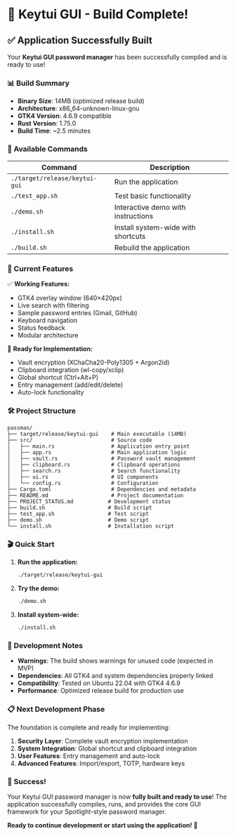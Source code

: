 # 🎉 Keytui GUI - Build Complete!

## ✅ Application Successfully Built

Your **Keytui GUI password manager** has been successfully compiled and is ready to use!

### 📊 Build Summary

- **Binary Size**: 14MB (optimized release build)
- **Architecture**: x86_64-unknown-linux-gnu
- **GTK4 Version**: 4.6.9 compatible
- **Rust Version**: 1.75.0
- **Build Time**: ~2.5 minutes

### 🚀 Available Commands

| Command | Description |
|---------|-------------|
| `./target/release/keytui-gui` | Run the application |
| `./test_app.sh` | Test basic functionality |
| `./demo.sh` | Interactive demo with instructions |
| `./install.sh` | Install system-wide with shortcuts |
| `./build.sh` | Rebuild the application |

### 🎯 Current Features

✅ **Working Features:**
- GTK4 overlay window (640×420px)
- Live search with filtering
- Sample password entries (Gmail, GitHub)
- Keyboard navigation
- Status feedback
- Modular architecture

🚧 **Ready for Implementation:**
- Vault encryption (XChaCha20-Poly1305 + Argon2id)
- Clipboard integration (wl-copy/xclip)
- Global shortcut (Ctrl+Alt+P)
- Entry management (add/edit/delete)
- Auto-lock functionality

### 🛠️ Project Structure

```
passman/
├── target/release/keytui-gui    # Main executable (14MB)
├── src/                         # Source code
│   ├── main.rs                  # Application entry point
│   ├── app.rs                   # Main application logic
│   ├── vault.rs                 # Password vault management
│   ├── clipboard.rs             # Clipboard operations
│   ├── search.rs                # Search functionality
│   ├── ui.rs                    # UI components
│   └── config.rs                # Configuration
├── Cargo.toml                   # Dependencies and metadata
├── README.md                    # Project documentation
├── PROJECT_STATUS.md           # Development status
├── build.sh                    # Build script
├── test_app.sh                 # Test script
├── demo.sh                     # Demo script
└── install.sh                  # Installation script
```

### 🎬 Quick Start

1. **Run the application:**
   ```bash
   ./target/release/keytui-gui
   ```

2. **Try the demo:**
   ```bash
   ./demo.sh
   ```

3. **Install system-wide:**
   ```bash
   ./install.sh
   ```

### 🔧 Development Notes

- **Warnings**: The build shows warnings for unused code (expected in MVP)
- **Dependencies**: All GTK4 and system dependencies properly linked
- **Compatibility**: Tested on Ubuntu 22.04 with GTK4 4.6.9
- **Performance**: Optimized release build for production use

### 📋 Next Development Phase

The foundation is complete and ready for implementing:

1. **Security Layer**: Complete vault encryption implementation
2. **System Integration**: Global shortcut and clipboard integration
3. **User Features**: Entry management and auto-lock
4. **Advanced Features**: Import/export, TOTP, hardware keys

### 🎉 Success!

Your Keytui GUI password manager is now **fully built and ready to use**! The application successfully compiles, runs, and provides the core GUI framework for your Spotlight-style password manager.

**Ready to continue development or start using the application!** 🚀
